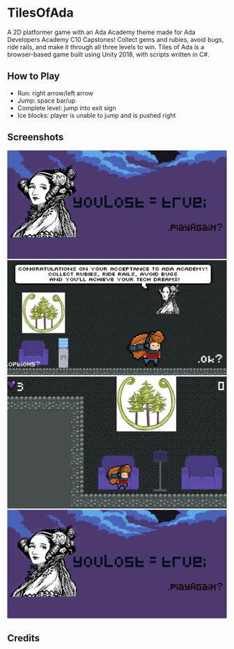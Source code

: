 # TilesOfAda

A 2D platformer game with an Ada Academy theme made for Ada Developers Academy C10 Capstones! Collect gems and rubies, avoid bugs, ride rails, and make it through all three levels to win. Tiles of Ada is a browser-based game built using Unity 2018, with scripts written in C#. 

## How to Play
- Run: right arrow/left arrow
- Jump: space bar/up
- Complete level: jump into exit sign
- Ice blocks: player is unable to jump and is pushed right

## Screenshots

  ![game](Screen4.png)
  ![game](Screen2.png)
  ![game](Screen3.png)
  ![game](Screen4.png)
      
## Credits
